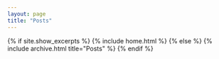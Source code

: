 ```yaml
---
layout: page
title: "Posts"
---
```


{% if site.show_excerpts %}
  {% include home.html %}
{% else %}
  {% include archive.html title="Posts" %}
{% endif %}